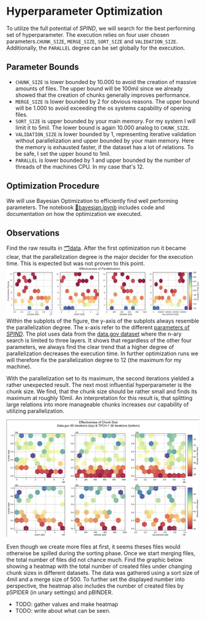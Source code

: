 # Hyperparameter Optimization
To utilize the full potential of _SPIND_, we will search for the best performing set of hyperparameter. The execution relies on four user chosen parameters.`CHUNK_SIZE`, `MERGE_SIZE`, `SORT_SIZE` and `VALIDATION_SIZE`. Additionally, the `PARALLEL` degree can be set globally for the execution.

## Parameter Bounds
- `CHUNK_SIZE` is lower bounded by 10.000 to avoid the creation of massive amounts of files. The upper bound will be 100mil since we already showed that the creation of chunks generally improves performance.
- `MERGE_SIZE` is lower bounded by 2 for obvious reasons. The upper bound will be 1.000 to avoid exceeding the os systems capability of opening files.
- `SORT_SIZE` is upper bounded by your main memory. For my system I will limit it to 5mil. The lower bound is again 10.000 analog to `CHUNK_SIZE`.
- `VALIDATION_SIZE` is lower bounded by 1, representing iterative validation without parallelization and upper bounded by your main memory. Here the memory is exhausted faster, if the dataset has a lot of relations. To be safe, I set the upper bound to 1mil.
- `PARALLEL` is lower bounded by 1 and upper bounded by the number of threads of the machines CPU. In my case that's 12.

## Optimization Procedure
We will use Bayesian Optimization to efficiently find well performing parameters. The notebook [📘bayesian.ipynb](./bayesian.ipynb) includes code and documentation on how the optimization we executed.

## Observations
Find the raw results in [🗂️data](./data/). After the first optimization run it became clear, that the parallelization degree is the major decider for the execution time. This is expected but was not proven to this point.
![A plot of the results that displays the effectiveness of parallelization.](./results/parallelization.jpeg)
Within the subplots of the figure, the y-axis of the subplots always resemble the parallelization degree. The x-axis refer to the different [parameters of _SPIND_](https://github.com/Jakob-L-M/spind/blob/main/README.md). The plot uses data from the [data.gov dataset](https://github.com/Jakob-L-M/partial-inclusion-dependencies/tree/main/data/data.gov) where the n-ary search is limited to three layers. It shows that regardless of the other four parameters, we always find the clear trend that a higher degree of parallelization decreases the execution time. In further optimization runs we will therefore fix the parallelization degree to 12 (the maximum for my machine).

With the parallelization set to its maximum, the second iterations yielded a rather unexpected result. The next most influential hyperparameter is the chunk size. We find, that the chunk size should be rather small and finds its maximum at roughly 10mil. An interpretation for this result is, that splitting large relations into more manageable chunks increases our capability of utilizing parallelization.

![A plot of the results that displays the effectiveness different of chunk sizes.](./results/chunk_size.jpeg)

Even though we create more files at first, it seems theses files would otherwise be spilled during the sorting phase. Once we start merging files, the total number of files did not chance much. Find the graphic below showing a heatmap with the total number of created files under changing chunk sizes in different datasets. The data was gathered using a sort size of 4mil and a merge size of 500. To further set the displayed number into perspective, the heatmap also includes the number of created files by pSPIDER (in unary settings) and pBINDER.

- TODO: gather values and make heatmap
- TODO: write about what can be seen.
